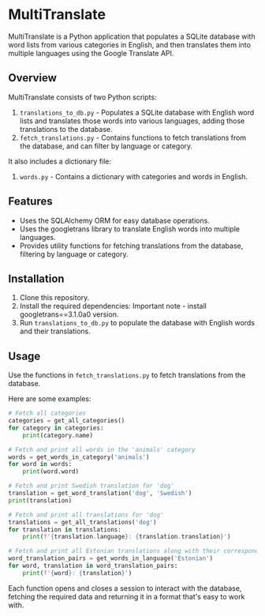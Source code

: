 # MultiTranslate

MultiTranslate is a Python application that populates a SQLite database with word lists from various categories in English, and then translates them into multiple languages using the Google Translate API.

## Overview

MultiTranslate consists of two Python scripts:

1. `translations_to_db.py` - Populates a SQLite database with English word lists and translates those words into various languages, adding those translations to the database.
2. `fetch_translations.py` - Contains functions to fetch translations from the database, and can filter by language or category.

It also includes a dictionary file:

1. `words.py` - Contains a dictionary with categories and words in English.

## Features

- Uses the SQLAlchemy ORM for easy database operations.
- Uses the googletrans library to translate English words into multiple languages.
- Provides utility functions for fetching translations from the database, filtering by language or category.

## Installation

1. Clone this repository.
2. Install the required dependencies: Important note - install googletrans==3.1.0a0 version.
3. Run `translations_to_db.py` to populate the database with English words and their translations.

## Usage

Use the functions in `fetch_translations.py` to fetch translations from the database.

Here are some examples:

```python
# Fetch all categories
categories = get_all_categories()
for category in categories:
    print(category.name)

# Fetch and print all words in the 'animals' category
words = get_words_in_category('animals')
for word in words:
    print(word.word)

# Fetch and print Swedish translation for 'dog'
translation = get_word_translation('dog', 'Swedish')
print(translation)

# Fetch and print all translations for 'dog'
translations = get_all_translations('dog')
for translation in translations:
    print(f'{translation.language}: {translation.translation}')

# Fetch and print all Estonian translations along with their corresponding English words
word_translation_pairs = get_words_in_language('Estonian')
for word, translation in word_translation_pairs:
    print(f'{word}: {translation}')
```

Each function opens and closes a session to interact with the database, fetching the required data and returning it in a format that's easy to work with.
